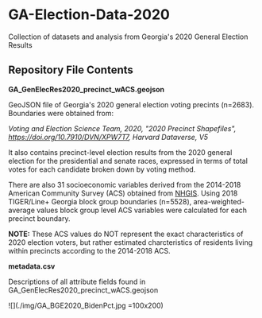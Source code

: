 # GA-Election-Data-2020
Collection of datasets and analysis from Georgia's 2020 General Election Results

## Repository File Contents
**GA_GenElecRes2020_precinct_wACS.geojson**

GeoJSON file of Georgia's 2020 general election voting precints (n=2683). Boundaries were obtained from: 

*Voting and Election Science Team, 2020, "2020 Precinct Shapefiles", https://doi.org/10.7910/DVN/XPW7T7, Harvard Dataverse, V5*

It also contains precinct-level election results from the 2020 general election for the presidential and senate races, expressed in terms of total votes for each candidate broken down by voting method.

There are also 31 socioeconomic variables derived from the 2014-2018 American Community Survey (ACS) obtained from [NHGIS](https://www.nhgis.org/). Using 2018 TIGER/Line+ Georgia block group boundaries (n=5528), area-weighted-average values block group level ACS variables were calculated for each precinct boundary. 

**NOTE:** These ACS values do NOT represent the exact characteristics of 2020 election voters, but rather estimated charcteristics of residents living within precincts according to the 2014-2018 ACS.


**metadata.csv**

Descriptions of all attribute fields found in GA_GenElecRes2020_precinct_wACS.geojson

![](./img/GA_BGE2020_BidenPct.jpg =100x200)

